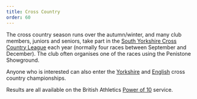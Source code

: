 ```yaml
---
title: Cross Country
order: 60
---
```


The cross country season runs over the autumn/winter, and many club members, juniors and seniors, take part in the [South Yorkshire Cross Country League](https://www.sycaa.org.uk/cross-country/) each year (normally four races between September and December). The club often organises one of the races using the Penistone Showground.

Anyone who is interested can also enter the [Yorkshire](https://www.northernathletics.co.uk/news/yorkshire-news-page/) and [English](https://www.englishcrosscountry.co.uk/) cross country championships.

Results are all available on the British Athletics [Power of 10](https://www.thepowerof10.info/athletes/athleteslookup.aspx) service.
